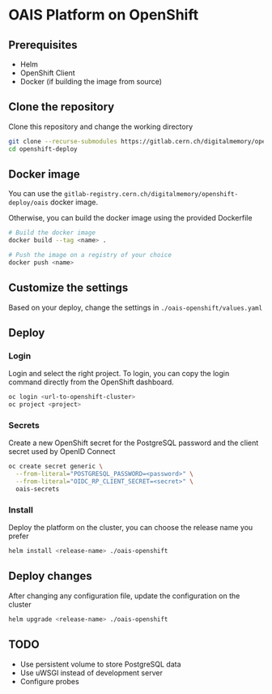 # OAIS Platform on OpenShift

## Prerequisites

- Helm
- OpenShift Client
- Docker (if building the image from source)

## Clone the repository

Clone this repository and change the working directory

```bash
git clone --recurse-submodules https://gitlab.cern.ch/digitalmemory/openshift-deploy.git
cd openshift-deploy
```

## Docker image

You can use the `gitlab-registry.cern.ch/digitalmemory/openshift-deploy/oais` docker image.

Otherwise, you can build the docker image using the provided Dockerfile

```bash
# Build the docker image
docker build --tag <name> .

# Push the image on a registry of your choice
docker push <name>
```

## Customize the settings

Based on your deploy, change the settings in `./oais-openshift/values.yaml`

## Deploy

### Login

Login and select the right project. To login, you can copy the login command directly from the OpenShift dashboard.

```bash
oc login <url-to-openshift-cluster>
oc project <project>
```

### Secrets

Create a new OpenShift secret for the PostgreSQL password and the client secret used by OpenID Connect

```bash
oc create secret generic \
  --from-literal="POSTGRESQL_PASSWORD=<password>" \
  --from-literal="OIDC_RP_CLIENT_SECRET=<secret>" \
  oais-secrets
```

### Install

Deploy the platform on the cluster, you can choose the release name you prefer

```bash
helm install <release-name> ./oais-openshift
```

## Deploy changes

After changing any configuration file, update the configuration on the cluster

```bash
helm upgrade <release-name> ./oais-openshift
```

## TODO

- Use persistent volume to store PostgreSQL data
- Use uWSGI instead of development server
- Configure probes
